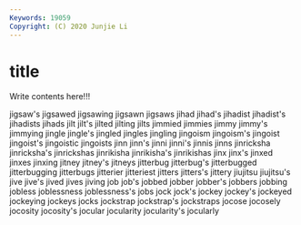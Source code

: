 ```yaml
---
Keywords: 19059
Copyright: (C) 2020 Junjie Li
---
```


# title

Write contents here!!!
 
jigsaw's 
jigsawed
jigsawing 
jigsawn 
jigsaws 
jihad 
jihad's 
jihadist 
jihadist's 
jihadists 
jihads 
jilt
jilt's 
jilted 
jilting 
jilts 
jimmied 
jimmies 
jimmy 
jimmy's 
jimmying 
jingle
jingle's 
jingled 
jingles 
jingling 
jingoism 
jingoism's 
jingoist 
jingoist's 
jingoistic 
jingoists
jinn 
jinn's 
jinni 
jinni's 
jinnis 
jinns 
jinricksha 
jinricksha's 
jinrickshas 
jinrikisha
jinrikisha's 
jinrikishas 
jinx 
jinx's 
jinxed 
jinxes 
jinxing 
jitney 
jitney's 
jitneys
jitterbug 
jitterbug's 
jitterbugged 
jitterbugging 
jitterbugs 
jitterier 
jitteriest 
jitters 
jitters's 
jittery
jiujitsu 
jiujitsu's 
jive 
jive's 
jived 
jives 
jiving 
job 
job's 
jobbed
jobber 
jobber's 
jobbers 
jobbing 
jobless 
joblessness 
joblessness's 
jobs 
jock 
jock's
jockey 
jockey's 
jockeyed 
jockeying 
jockeys 
jocks 
jockstrap 
jockstrap's 
jockstraps 
jocose
jocosely 
jocosity 
jocosity's 
jocular 
jocularity 
jocularity's 
jocularly 
